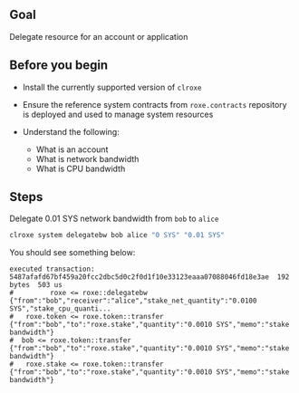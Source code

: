 ## Goal

Delegate resource for an account or application

## Before you begin

* Install the currently supported version of `clroxe`

* Ensure the reference system contracts from `roxe.contracts` repository is deployed and used to manage system resources

* Understand the following:
  * What is an account
  * What is network bandwidth
  * What is CPU bandwidth



## Steps

Delegate 0.01 SYS network bandwidth from `bob` to `alice`

```sh
clroxe system delegatebw bob alice "0 SYS" "0.01 SYS"
```

You should see something below:

```console
executed transaction: 5487afafd67bf459a20fcc2dbc5d0c2f0d1f10e33123eaaa07088046fd18e3ae  192 bytes  503 us
#         roxe <= roxe::delegatebw            {"from":"bob","receiver":"alice","stake_net_quantity":"0.0100 SYS","stake_cpu_quanti...
#   roxe.token <= roxe.token::transfer        {"from":"bob","to":"roxe.stake","quantity":"0.0010 SYS","memo":"stake bandwidth"}
#  bob <= roxe.token::transfer        {"from":"bob","to":"roxe.stake","quantity":"0.0010 SYS","memo":"stake bandwidth"}
#   roxe.stake <= roxe.token::transfer        {"from":"bob","to":"roxe.stake","quantity":"0.0010 SYS","memo":"stake bandwidth"}
```
